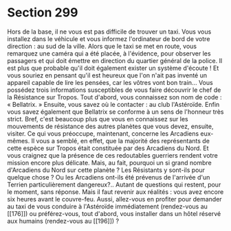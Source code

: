 # Section 299

Hors de la base, il ne vous est pas difficile de trouver un taxi. Vous vous installez dans le véhicule et vous informez l'ordinateur de bord de votre direction : au sud de la ville. Alors que le taxi se met en route, vous remarquez une caméra qui a été placée, à l'évidence, pour observer les passagers et qui doit émettre en direction du quartier général de la police. Il est plus que probable qu'il doit également exister un système d'écoute ! Et vous souriez en pensant qu'il est heureux que l'on n'ait pas inventé un appareil capable de lire les pensées, car les vôtres vont bon train... Vous possédez trois informations susceptibles de vous faire découvrir le chef de la Résistance sur Tropos. Tout d'abord, vous connaissez son nom de code : « Bellatrix. » Ensuite, vous savez où le contacter : au club l'Astéroïde. Enfin vous savez également que Bellatrix se conforme à un sens de l'honneur très strict. Bref, c'est beaucoup plus que vous en connaissez sur les mouvements de résistance des autres planètes que vous devez, ensuite, visiter. Ce qui vous préoccupe, maintenant, concerne les Arcadiens eux-mêmes. Il vous a semblé, en effet, que la majorité des représentants de cette espèce sur Tropos était constituée par des Arcadiens du Nord. Et vous craignez que la présence de ces redoutables guerriers rendent votre mission encore plus délicate. Mais, au fait, pourquoi un si grand nombre d'Arcadiens du Nord sur cette planète ? Les Résistants y sont-ils pour quelque chose ? Ou les Arcadiens ont-ils été prévenus de l'arrivée d'un Terrien particulièrement dangereux?.. Autant de questions qui restent, pour le moment, sans réponse. Mais il faut revenir aux réalités : vous avez encore six heures avant le couvre-feu. Aussi, allez-vous en profiter pour demander au taxi de vous conduire à l'Astéroïde immédiatement (rendez-vous au [[176]]) ou préférez-vous, tout d'abord, vous installer dans un hôtel réservé aux humains (rendez-vous au [[196]]) ?